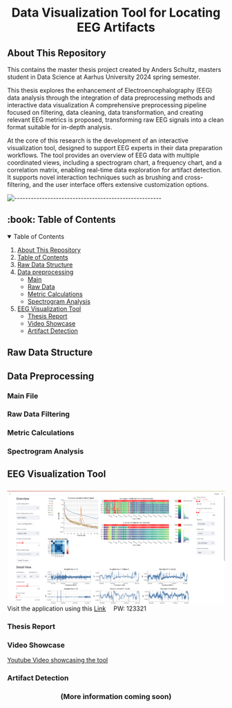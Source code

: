 <h1 align="center" id="top">Data Visualization Tool for Locating EEG Artifacts</h1>

<h2 id="about-this-repository">About This Repository</h2>
This contains the master thesis project created by Anders Schultz, masters student in Data Science at Aarhus University 2024 spring semester.


This thesis explores the enhancement of Electroencephalography (EEG) data analysis through the integration of data preprocessing methods and interactive data visualization A comprehensive preprocessing pipeline focused on filtering, data cleaning, data transformation, and creating relevant EEG metrics is proposed, transforming raw EEG signals into a clean format suitable for in-depth analysis.

At the core of this research is the development of an interactive visualization tool, designed to support EEG experts in their data preparation workflows. The tool provides an overview of EEG data with multiple coordinated views, including a spectrogram chart, a frequency chart, and a correlation matrix, enabling real-time data exploration for artifact detection. It supports novel interaction techniques such as brushing and cross-filtering, and the user interface offers extensive customization options.

![-----------------------------------------------------](https://raw.githubusercontent.com/andreasbm/readme/master/assets/lines/rainbow.png)

<h2 id="book-table-of-contents">:book: Table of Contents</h2>

<details open="open">
  <summary>Table of Contents</summary>
  <ol>
    <li><a href="#about-this-repository">About This Repository</a></li>
    <li><a href="#book-table-of-contents">Table of Contents</a></li>
    <li><a href="#raw-data-structure">Raw Data Structure</a></li>
    <li>
      <a href="#data-preprocessing">Data preprocessing</a>
      <ul>
        <li><a href="#main">Main</a></li>
        <li><a href="#raw-data">Raw Data</a></li>
        <li><a href="#metric-calculations">Metric Calculations</a></li>
        <li><a href="#spectrogram analysis">Spectrogram Analysis</a></li>
      </ul>
    </li>
    <li>
      <a href="#eeg-visualization-tool">EEG Visualization Tool</a>
      <ul>
        <li><a href="#thesis-report">Thesis Report</a></li>
        <li><a href="#video-showcase">Video Showcase</a></li>
        <li><a href="#artifact-detection">Artifact Detection</a></li>
      </ul>
    </li>
  </ol>
</details>

<h2 id="raw-data-structure">Raw Data Structure</h2>
<h2 id="data-preprocessing">Data Preprocessing</h2>
<h3 id="main">Main File</h3>
<h3 id="raw-data">Raw Data Filtering</h3>
<h3 id="metric-calculations">Metric Calculations</h3>
<h3 id="spectrogram analysis">Spectrogram Analysis</h3>
<h2 id="eeg-visualization-tool">EEG Visualization Tool</h2>
<img src="Images/overview_and_detail.png" alt="Overview and Detail" style="margin-top:10px;"/>
Visit the application using this <a href="https://eeg-visualization-tool-py-as.streamlit.app">Link</a> <img src="https://seeklogo.com/images/S/streamlit-logo-1A3B208AE4-seeklogo.com.png" alt="" style="vertical-align:middle; margin-left:10px;" width="30"> PW: 123321
<h3 id="thesis-report">Thesis Report</h3>
<h3 id="video-showcase">Video Showcase</h3>
<a href = https://www.youtube.com/watch?v=q0UK1dZ_DFI>Youtube Video showcasing the tool</a>
<h3 id="artifact-detection">Artifact Detection</h3>

<h3 align="center">
  (More information coming soon)
</h3>






